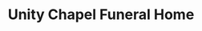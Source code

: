 ---
title: "Unity Chapel Funeral Home"
url: /corpus-christi/unity-chapel-funeral-home/
shop: Bestattungen
---